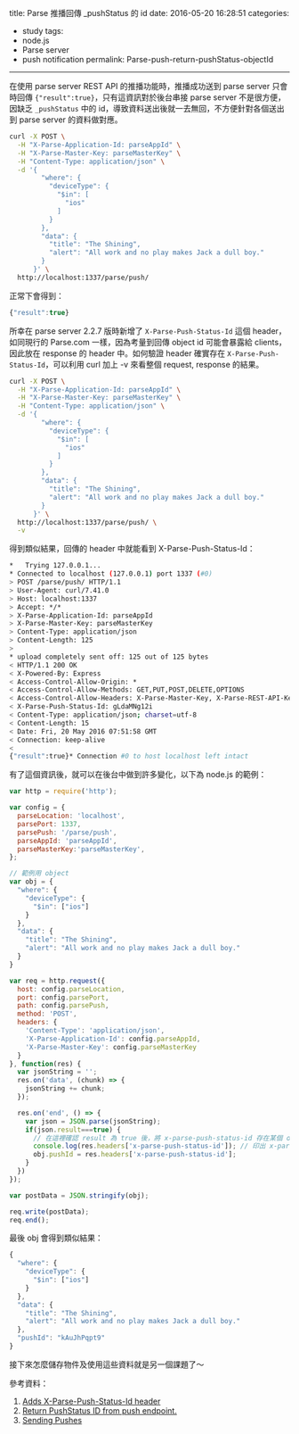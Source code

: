 title: Parse 推播回傳 _pushStatus 的 id
date: 2016-05-20 16:28:51
categories:
- study
tags:
- node.js
- Parse server
- push notification
permalink: Parse-push-return-pushStatus-objectId
---
在使用 parse server REST API 的推播功能時，推播成功送到 parse server 只會時回傳 `{"result":true}`，只有這資訊對於後台串接 parse server 不是很方便，因缺乏 `_pushStatus` 中的 id，導致資料送出後就一去無回，不方便針對各個送出到 parse server 的資料做對應。

```bash
curl -X POST \
  -H "X-Parse-Application-Id: parseAppId" \
  -H "X-Parse-Master-Key: parseMasterKey" \
  -H "Content-Type: application/json" \
  -d '{
        "where": {
          "deviceType": {
            "$in": [
              "ios"
            ]
          }
        },
        "data": {
          "title": "The Shining",
          "alert": "All work and no play makes Jack a dull boy."
        }
      }' \
  http://localhost:1337/parse/push/
```

正常下會得到：

```javascript
{"result":true}
```

所幸在 parse server 2.2.7 版時新增了 `X-Parse-Push-Status-Id` 這個 header，如同現行的 Parse.com 一樣，因為考量到回傳 object id 可能會暴露給 clients，因此放在 response 的 header 中。如何驗證 header 確實存在 `X-Parse-Push-Status-Id`，可以利用 curl 加上 -v 來看整個 request, response 的結果。

```bash
curl -X POST \
  -H "X-Parse-Application-Id: parseAppId" \
  -H "X-Parse-Master-Key: parseMasterKey" \
  -H "Content-Type: application/json" \
  -d '{
        "where": {
          "deviceType": {
            "$in": [
              "ios"
            ]
          }
        },
        "data": {
          "title": "The Shining",
          "alert": "All work and no play makes Jack a dull boy."
        }
      }' \
  http://localhost:1337/parse/push/ \
  -v
```

得到類似結果，回傳的 header 中就能看到 X-Parse-Push-Status-Id：

```bash
*   Trying 127.0.0.1...
* Connected to localhost (127.0.0.1) port 1337 (#0)
> POST /parse/push/ HTTP/1.1
> User-Agent: curl/7.41.0
> Host: localhost:1337
> Accept: */*
> X-Parse-Application-Id: parseAppId
> X-Parse-Master-Key: parseMasterKey
> Content-Type: application/json
> Content-Length: 125
>
* upload completely sent off: 125 out of 125 bytes
< HTTP/1.1 200 OK
< X-Powered-By: Express
< Access-Control-Allow-Origin: *
< Access-Control-Allow-Methods: GET,PUT,POST,DELETE,OPTIONS
< Access-Control-Allow-Headers: X-Parse-Master-Key, X-Parse-REST-API-Key, X-Parse-Javascript-Key, X-Parse-Application-Id, X-Parse-Client-Version, X-Parse-Session-Token, X-Requested-With, X-Parse-Revocable-Session, Content-Type
< X-Parse-Push-Status-Id: gLdaMNg12i
< Content-Type: application/json; charset=utf-8
< Content-Length: 15
< Date: Fri, 20 May 2016 07:51:58 GMT
< Connection: keep-alive
<
{"result":true}* Connection #0 to host localhost left intact
```

有了這個資訊後，就可以在後台中做到許多變化，以下為 node.js 的範例：

```javascript
var http = require('http');

var config = {
  parseLocation: 'localhost',
  parsePort: 1337,
  parsePush: '/parse/push',
  parseAppId: 'parseAppId',
  parseMasterKey:'parseMasterKey',
};

// 範例用 object
var obj = {
  "where": {
    "deviceType": {
      "$in": ["ios"]
    }
  },
  "data": {
    "title": "The Shining",
    "alert": "All work and no play makes Jack a dull boy."
  }
}

var req = http.request({
  host: config.parseLocation,
  port: config.parsePort,
  path: config.parsePush,
  method: 'POST',
  headers: {
    'Content-Type': 'application/json',
    'X-Parse-Application-Id': config.parseAppId,
    'X-Parse-Master-Key': config.parseMasterKey
  }
}, function(res) {
  var jsonString = '';
  res.on('data', (chunk) => {
    jsonString += chunk;
  });

  res.on('end', () => {
    var json = JSON.parse(jsonString);
    if(json.result===true) {
      // 在這裡確認 result 為 true 後，將 x-parse-push-status-id 存在某個 obj 中來做對應
      console.log(res.headers['x-parse-push-status-id']); // 印出 x-parse-push-status-id
      obj.pushId = res.headers['x-parse-push-status-id'];
    }
  })
});

var postData = JSON.stringify(obj);

req.write(postData);
req.end();
```
最後 obj 會得到類似結果：
```javascript
{
  "where": {
    "deviceType": {
      "$in": ["ios"]
    }
  },
  "data": {
    "title": "The Shining",
    "alert": "All work and no play makes Jack a dull boy."
  },
  "pushId": "kAuJhPqpt9"
}
```

接下來怎麼儲存物件及使用這些資料就是另一個課題了～

參考資料：
1. [Adds X-Parse-Push-Status-Id header](https://github.com/ParsePlatform/parse-server/pull/1412)
2. [Return PushStatus ID from push endpoint.](https://github.com/ParsePlatform/parse-server/issues/1157)
3. [Sending Pushes](https://parse.com/docs/rest/guide#push-notifications-sending-pushes)
